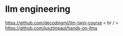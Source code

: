 # llm engineering
https://github.com/decodingml/llm-twin-course < br / >
https://github.com/iusztinpaul/hands-on-llms
